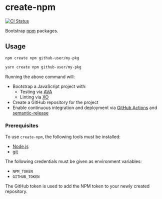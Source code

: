 # create-npm
[![CI Status](https://github.com/vinsonchuong/create-npm/workflows/CI/badge.svg)](https://github.com/vinsonchuong/create-npm/actions?query=workflow%3ACI)

Bootstrap [npm](https://www.npmjs.com) packages.

## Usage
```sh
npm create npm github-user/my-pkg

yarn create npm github-user/my-pkg
```

Running the above command will:

* Bootstrap a JavaScript project with:
  * Testing via [AVA](https://github.com/avajs/ava)
  * Linting via [XO](https://github.com/xojs/xo)
* Create a GitHub repository for the project
* Enable continuous integration and deployment via
  [GitHub Actions](https://github.com/features/actions) and
  [semantic-release](https://github.com/semantic-release/semantic-release)

### Prerequisites
To use `create-npm`, the following tools must be installed:

* [Node.js](https://nodejs.org/en/)
* [git](https://git-scm.com/)

The following credentials must be given as environment variables:

* `NPM_TOKEN`
* `GITHUB_TOKEN`

The GitHub token is used to add the NPM token to your newly created repository.
